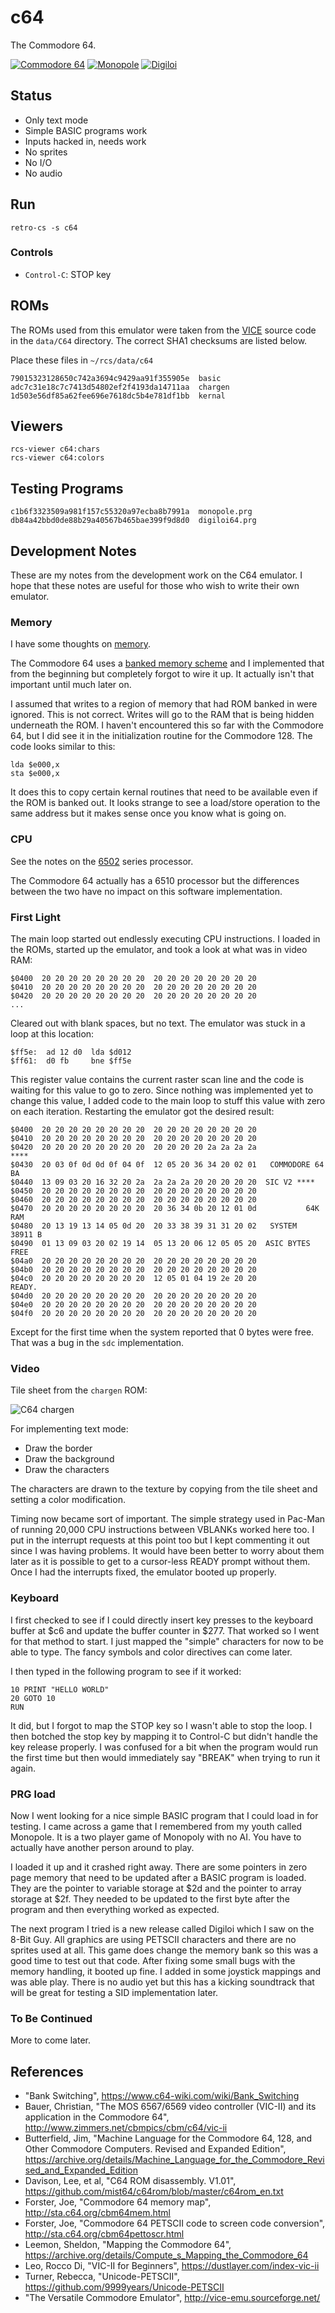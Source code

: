 # c64
The Commodore 64.

[![Commodore 64](img/c64-ready.thumb.png)](img/c64-ready.png)
[![Monopole](img/monopole.thumb.png)](img/monopole.png)
[![Digiloi](img/digiloi.thumb.png)](img/digiloi.png)

## Status
- Only text mode
- Simple BASIC programs work
- Inputs hacked in, needs work
- No sprites
- No I/O
- No audio

## Run
```
retro-cs -s c64
```

### Controls

- `Control-C`: STOP key

## ROMs
The ROMs used from this emulator were taken from the [VICE](http://vice-emu.sourceforge.net/) source code in the `data/C64` directory. The  correct SHA1 checksums are listed below.

Place these files in `~/rcs/data/c64`
```
79015323128650c742a3694c9429aa91f355905e  basic
adc7c31e18c7c7413d54802ef2f4193da14711aa  chargen
1d503e56df85a62fee696e7618dc5b4e781df1bb  kernal
```

## Viewers
```
rcs-viewer c64:chars
rcs-viewer c64:colors
```

## Testing Programs
```
c1b6f3323509a981f157c55320a97ecba8b7991a  monopole.prg
db84a42bbd0de88b29a40567b465bae399f9d8d0  digiloi64.prg
```

## Development Notes
These are my notes from the development work on the C64 emulator. I hope that these notes are useful for those who wish to write their own emulator.

### Memory
I have some thoughts on [memory](memory.md).

The Commodore 64 uses a [banked memory scheme](https://www.c64-wiki.com/wiki/Bank_Switching) and I implemented that from the beginning but completely forgot to wire it up. It actually isn't that important until much later on.

I assumed that writes to a region of memory that had ROM banked in were ignored. This is not correct. Writes will go to the RAM that is being hidden underneath the ROM. I haven't encountered this so far with the Commodore 64, but I did see it in the initialization routine for the Commodore 128. The code looks similar to this:

```
lda $e000,x
sta $e000,x
```

It does this to copy certain kernal routines that need to be available even if the ROM is banked out. It looks strange to see a load/store operation to the same address but it makes sense once you know what is going on.

### CPU
See the notes on the [6502](m6502.md) series processor.

The Commodore 64 actually has a 6510 processor but the differences between the two have no impact on this software implementation.

### First Light
The main loop started out endlessly executing CPU instructions. I loaded in the ROMs, started up the emulator, and took a look at what was in video RAM:

```
$0400  20 20 20 20 20 20 20 20  20 20 20 20 20 20 20 20
$0410  20 20 20 20 20 20 20 20  20 20 20 20 20 20 20 20
$0420  20 20 20 20 20 20 20 20  20 20 20 20 20 20 20 20
...
```

Cleared out with blank spaces, but no text. The emulator was stuck in a loop at this location:

```
$ff5e:  ad 12 d0  lda $d012
$ff61:  d0 fb     bne $ff5e
```

This register value contains the current raster scan line and the code is waiting for this value to go to zero. Since nothing was implemented yet to change this value, I added code to the main loop to stuff this value with zero on each iteration. Restarting the emulator got the desired result:

```
$0400  20 20 20 20 20 20 20 20  20 20 20 20 20 20 20 20
$0410  20 20 20 20 20 20 20 20  20 20 20 20 20 20 20 20
$0420  20 20 20 20 20 20 20 20  20 20 20 20 2a 2a 2a 2a              ****
$0430  20 03 0f 0d 0d 0f 04 0f  12 05 20 36 34 20 02 01   COMMODORE 64 BA
$0440  13 09 03 20 16 32 20 2a  2a 2a 2a 20 20 20 20 20  SIC V2 ****
$0450  20 20 20 20 20 20 20 20  20 20 20 20 20 20 20 20
$0460  20 20 20 20 20 20 20 20  20 20 20 20 20 20 20 20
$0470  20 20 20 20 20 20 20 20  20 36 34 0b 20 12 01 0d           64K RAM
$0480  20 13 19 13 14 05 0d 20  20 33 38 39 31 31 20 02   SYSTEM  38911 B
$0490  01 13 09 03 20 02 19 14  05 13 20 06 12 05 05 20  ASIC BYTES FREE
$04a0  20 20 20 20 20 20 20 20  20 20 20 20 20 20 20 20
$04b0  20 20 20 20 20 20 20 20  20 20 20 20 20 20 20 20
$04c0  20 20 20 20 20 20 20 20  12 05 01 04 19 2e 20 20          READY.
$04d0  20 20 20 20 20 20 20 20  20 20 20 20 20 20 20 20
$04e0  20 20 20 20 20 20 20 20  20 20 20 20 20 20 20 20
$04f0  20 20 20 20 20 20 20 20  20 20 20 20 20 20 20 20
```

Except for the first time when the system reported that 0 bytes were free. That was a bug in the `sdc` implementation.

### Video
Tile sheet from the `chargen` ROM:

![C64 chargen](img/c64-chargen.png)

For implementing text mode:

- Draw the border
- Draw the background
- Draw the characters

The characters are drawn to the texture by copying from the tile sheet and setting a color modification.

Timing now became sort of important. The simple strategy used in Pac-Man of running 20,000 CPU instructions between VBLANKs worked here too. I put in the interrupt requests at this point too but I kept commenting it out since I was having problems. It would have been better to worry about them later as it is possible to get to a cursor-less READY prompt without them. Once I had the interrupts fixed, the emulator booted up properly.

### Keyboard
I first checked to see if I could directly insert key presses to the keyboard buffer at $c6 and update the buffer counter in $277. That worked so I went for that method to start. I just mapped the "simple" characters for now to be able to type. The fancy symbols and color directives can come later.

I then typed in the following program to see if it worked:
```basic
10 PRINT "HELLO WORLD"
20 GOTO 10
RUN
```

It did, but I forgot to map the STOP key so I wasn't able to stop the loop. I then botched the stop key by mapping it to Control-C but didn't handle the key release properly. I was confused for a bit when the program would run the first time but then would immediately say "BREAK" when trying to run it again.

### PRG load
Now I went looking for a nice simple BASIC program that I could load in for testing. I came across a game that I remembered from my youth called Monopole. It is a two player game of Monopoly with no AI. You have to actually have another person around to play.

I loaded it up and it crashed right away. There are some pointers in zero page memory that need to be updated after a BASIC program is loaded. They are the pointer to variable storage at $2d and the pointer to array storage at $2f. They needed to be updated to the first byte after the program and then everything worked as expected.

The next program I tried is a new release called Digiloi which I saw on the 8-Bit Guy. All graphics are using PETSCII characters and there are no sprites used at all. This game does change the memory bank so this was a good time to test out that code. After fixing some small bugs with the memory handling, it booted up fine. I added in some joystick mappings and was able play. There is no audio yet but this has a kicking soundtrack that will be great for testing a SID implementation later.

### To Be Continued

More to come later.

## References

- "Bank Switching", https://www.c64-wiki.com/wiki/Bank_Switching
- Bauer, Christian, "The MOS 6567/6569 video controller (VIC-II) and its application in the Commodore 64", http://www.zimmers.net/cbmpics/cbm/c64/vic-ii
- Butterfield, Jim, "Machine Language for the Commodore 64, 128, and Other Commodore Computers. Revised and Expanded Edition", https://archive.org/details/Machine_Language_for_the_Commodore_Revised_and_Expanded_Edition
- Davison, Lee, et al, "C64 ROM disassembly. V1.01", https://github.com/mist64/c64rom/blob/master/c64rom_en.txt
- Forster, Joe, "Commodore 64 memory map", http://sta.c64.org/cbm64mem.html
- Forster, Joe, "Commodore 64 PETSCII code to screen code conversion", http://sta.c64.org/cbm64pettoscr.html
- Leemon, Sheldon, "Mapping the Commodore 64", https://archive.org/details/Compute_s_Mapping_the_Commodore_64
- Leo, Rocco Di, "VIC-II for Beginners", https://dustlayer.com/index-vic-ii
- Turner, Rebecca, "Unicode-PETSCII", https://github.com/9999years/Unicode-PETSCII
- "The Versatile Commodore Emulator", http://vice-emu.sourceforge.net/
